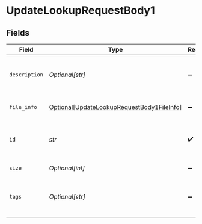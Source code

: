 # UpdateLookupRequestBody1


## Fields

| Field                                                                                                     | Type                                                                                                      | Required                                                                                                  | Description                                                                                               |
| --------------------------------------------------------------------------------------------------------- | --------------------------------------------------------------------------------------------------------- | --------------------------------------------------------------------------------------------------------- | --------------------------------------------------------------------------------------------------------- |
| `description`                                                                                             | *Optional[str]*                                                                                           | :heavy_minus_sign:                                                                                        | Brief description of this lookup. Optional.                                                               |
| `file_info`                                                                                               | [Optional[UpdateLookupRequestBody1FileInfo]](../../models/operations/updatelookuprequestbody1fileinfo.md) | :heavy_minus_sign:                                                                                        | Uploaded file information                                                                                 |
| `id`                                                                                                      | *str*                                                                                                     | :heavy_check_mark:                                                                                        | Filename with the lookup table. Required.                                                                 |
| `size`                                                                                                    | *Optional[int]*                                                                                           | :heavy_minus_sign:                                                                                        | File size. Optional.                                                                                      |
| `tags`                                                                                                    | *Optional[str]*                                                                                           | :heavy_minus_sign:                                                                                        | One or more tags related to this lookup. Optional.                                                        |